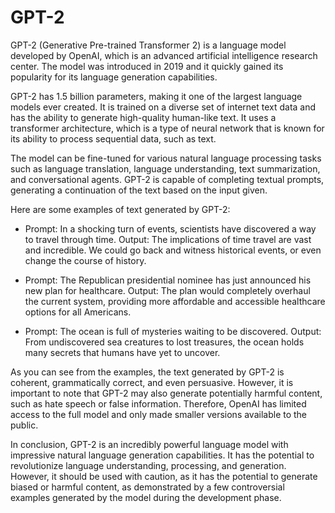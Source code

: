 # GPT-2

GPT-2 (Generative Pre-trained Transformer 2) is a language model developed by OpenAI, which is an advanced artificial intelligence research center. The model was introduced in 2019 and it quickly gained its popularity for its language generation capabilities.

GPT-2 has 1.5 billion parameters, making it one of the largest language models ever created. It is trained on a diverse set of internet text data and has the ability to generate high-quality human-like text. It uses a transformer architecture, which is a type of neural network that is known for its ability to process sequential data, such as text.

The model can be fine-tuned for various natural language processing tasks such as language translation, language understanding, text summarization, and conversational agents. GPT-2 is capable of completing textual prompts, generating a continuation of the text based on the input given.

Here are some examples of text generated by GPT-2:

- Prompt: In a shocking turn of events, scientists have discovered a way to travel through time. Output: The implications of time travel are vast and incredible. We could go back and witness historical events, or even change the course of history.
    
- Prompt: The Republican presidential nominee has just announced his new plan for healthcare. Output: The plan would completely overhaul the current system, providing more affordable and accessible healthcare options for all Americans.
    
- Prompt: The ocean is full of mysteries waiting to be discovered. Output: From undiscovered sea creatures to lost treasures, the ocean holds many secrets that humans have yet to uncover.
    

As you can see from the examples, the text generated by GPT-2 is coherent, grammatically correct, and even persuasive. However, it is important to note that GPT-2 may also generate potentially harmful content, such as hate speech or false information. Therefore, OpenAI has limited access to the full model and only made smaller versions available to the public.

In conclusion, GPT-2 is an incredibly powerful language model with impressive natural language generation capabilities. It has the potential to revolutionize language understanding, processing, and generation. However, it should be used with caution, as it has the potential to generate biased or harmful content, as demonstrated by a few controversial examples generated by the model during the development phase.
